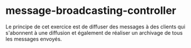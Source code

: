 # message-broadcasting-controller
Le principe de cet exercice est de diffuser des messages à des clients qui s'abonnent à une diffusion et également de réaliser un archivage de tous les messages envoyés.
